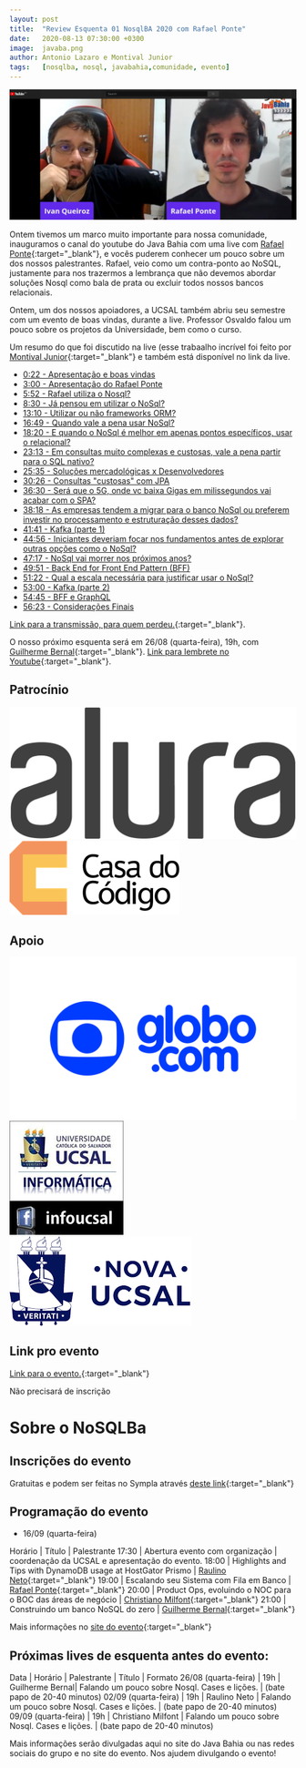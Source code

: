```yaml
---
layout: post
title:  "Review Esquenta 01 NosqlBA 2020 com Rafael Ponte"
date:   2020-08-13 07:30:00 +0300
image:  javaba.png
author: Antonio Lazaro e Montival Junior
tags:   [nosqlba, nosql, javabahia,comunidade, evento]
---
```


![](/img/nosqlba/youtube-com-ponte.png)

Ontem tivemos um marco muito importante para nossa comunidade, inauguramos o canal do youtube do Java Bahia com uma live com [Rafael Ponte](https://www.linkedin.com/in/rponte/){:target="\_blank"}, e vocês puderem conhecer um pouco sobre um dos nossos palestrantes. Rafael, veio como um contra-ponto ao NoSQL, justamente para nos trazermos a lembrança que não devemos abordar soluções Nosql como bala de prata ou excluir todos nossos bancos relacionais.

Ontem, um dos nossos apoiadores, a UCSAL também abriu seu semestre com um evento de boas vindas, durante a live. Professor Osvaldo falou um pouco sobre os projetos da Universidade, bem como o curso.

Um resumo do que foi discutido na live (esse trabaalho incrível foi feito por [Montival Junior](https://www.linkedin.com/in/montivaljunior){:target="\_blank"} e também está disponível no link da live.

- [0:22 - Apresentação e boas vindas](https://www.youtube.com/watch?v=G0nViPCrE_o&t=22s)
- [3:00 - Apresentação do Rafael Ponte](https://www.youtube.com/watch?v=G0nViPCrE_o&t=180s)
- [5:52 - Rafael utiliza o Nosql?](https://www.youtube.com/watch?v=G0nViPCrE_o&t=352s)
- [8:30 - Já pensou em utilizar o NoSql?](https://www.youtube.com/watch?v=G0nViPCrE_o&t=510s)
- [13:10 - Utilizar ou não frameworks ORM?](https://www.youtube.com/watch?v=G0nViPCrE_o&t=790s)
- [16:49 - Quando vale a pena usar NoSql?](https://www.youtube.com/watch?v=G0nViPCrE_o&t=1009s) 
- [18:20 - E quando o NoSql é melhor em apenas pontos específicos, usar o relacional?](https://www.youtube.com/watch?v=G0nViPCrE_o&t=1100s)
- [23:13 - Em consultas muito complexas e custosas, vale a pena partir para o SQL nativo?](https://www.youtube.com/watch?v=G0nViPCrE_o&t=1339s)
- [25:35 - Soluções mercadológicas x Desenvolvedores](https://www.youtube.com/watch?v=G0nViPCrE_o&t=1535s)
- [30:26 - Consultas "custosas" com JPA](https://www.youtube.com/watch?v=G0nViPCrE_o&t=1826s)
- [36:30 - Será que o 5G, onde vc baixa Gigas em milissegundos vai acabar com o SPA?](https://www.youtube.com/watch?v=G0nViPCrE_o&t=2190s)
- [38:18 - As empresas tendem a migrar para o banco NoSql ou preferem investir no processamento e estruturação desses dados?](https://www.youtube.com/watch?v=G0nViPCrE_o&t=2298s)
- [41:41 - Kafka (parte 1)](https://www.youtube.com/watch?v=G0nViPCrE_o&t=2501s)
- [44:56 - Iniciantes deveriam focar nos fundamentos antes de explorar outras opções como o NoSql?](https://www.youtube.com/watch?v=G0nViPCrE_o&t=2696s)
- [47:17 - NoSql vai morrer nos próximos anos?](https://www.youtube.com/watch?v=G0nViPCrE_o&t=2837s)
- [49:51 - Back End for Front End Pattern (BFF)](https://www.youtube.com/watch?v=G0nViPCrE_o&t=2991s)
- [51:22 - Qual a escala necessária para justificar usar o NoSql?](https://www.youtube.com/watch?v=G0nViPCrE_o&t=3082s)
- [53:00 - Kafka (parte 2)](https://www.youtube.com/watch?v=G0nViPCrE_o&t=3180s)
- [54:45 - BFF e GraphQL](https://www.youtube.com/watch?v=G0nViPCrE_o&t=3285s)
- [56:23 - Considerações Finais](https://www.youtube.com/watch?v=G0nViPCrE_o&t=3383s)


[Link para a transmissão, para quem perdeu.](https://www.youtube.com/watch?v=G0nViPCrE_o){:target="\_blank"}.

O nosso próximo esquenta será em 26/08 (quarta-feira), 19h, com [Guilherme Bernal](https://www.linkedin.com/in/guilherme-bernal-58666777/){:target="\_blank"}. [Link para lembrete no Youtube](https://www.youtube.com/watch?v=59ptT6WIbD0){:target="\_blank"}.

## Patrocínio

<div>
    <img src="/img/nosqlba/alura-dark-1060px.png" class="img-thumbnail logo" alt="Alura">
    <img src="/img/nosqlba/cdc.png" class="img-thumbnail logo" alt="Casa do código">
</div>

## Apoio 
<div class="container">
    <div class="row text-center">
        <img src="/img/nosqlba/globodotcom.png" class="img-thumbnail logo" 
        alt="Globo.com">
        <img src="/img/nosqlba/logo_infoucsal.jpg" class="img-thumbnail logo" 
        alt="DA Info UCSAL">
        <img src="/img/nosqlba/logo-ucsal.png" class="img-thumbnail logo" 
        alt="UCSAL (Universidade Católica do Salvador)">
    </div>  
</div>


## Link pro evento

[Link para o evento.](https://www.youtube.com/watch?v=9a5-SFX2x6w){:target="\_blank"}

Não precisará de inscrição

# Sobre o NoSQLBa

## Inscrições do evento

Gratuitas e podem ser feitas no Sympla através [deste link](https://www.sympla.com.br/nosqlba-2020__921068){:target="\_blank"}

## Programação do evento

- 16/09 (quarta-feira)

Horário | Título | Palestrante
17:30 | Abertura evento com organização | coordenação da UCSAL e apresentação do evento.
18:00 | Highlights and Tips with DynamoDB usage at HostGator Prismo	| [Raulino Neto](https://www.linkedin.com/in/raulinoneto/){:target="\_blank"}
19:00 | Escalando seu Sistema com Fila em Banco	| [Rafael Ponte](https://www.linkedin.com/in/rponte/){:target="\_blank"}
20:00 | Product Ops, evoluindo o NOC para o BOC das áreas de negócio | [Christiano Milfont](https://www.linkedin.com/in/cmilfont/){:target="\_blank"}
21:00 | Construindo um banco NoSQL do zero	| [Guilherme Bernal](https://www.linkedin.com/in/guilherme-bernal-58666777/){:target="\_blank"}

Mais informações no [site do evento](http://www.nosqlba.com/2020/index.html){:target="\_blank"}

## Próximas lives de esquenta antes do evento:

Data | Horário | Palestrante | Título | Formato
26/08 (quarta-feira) | 19h | Guilherme Bernal| Falando um pouco sobre Nosql. Cases e lições. | (bate papo de 20-40 minutos)
02/09 (quarta-feira) | 19h | Raulino Neto | Falando um pouco sobre Nosql. Cases e lições. | (bate papo de 20-40 minutos)
09/09 (quarta-feira) | 19h | Christiano Milfont | Falando um pouco sobre Nosql. Cases e lições. | (bate papo de 20-40 minutos)


Mais informações serão divulgadas aqui no site do Java Bahia ou nas redes sociais do grupo e no site do evento. Nos ajudem divulgando o evento!

